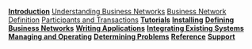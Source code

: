 **[Introduction]({{site.baseurl}}/introduction/introduction.html)**
[Understanding Business Networks]({{site.baseurl}}/introduction/businessnetwork.html)
[Business Network Definition]({{site.baseurl}}/introduction/businessnetworkdefinition.html)
[Participants and Transactions]({{site.baseurl}}/introduction/participantsandidentities.html)
**[Tutorials]({{site.baseurl}}/tutorials/tutorialindex.html)**
**[Installing]({{site.baseurl}}/installing/prerequisites.html)**
**[Defining Business Networks]({{site.baseurl}}/introduction/businessnetwork.html)**
**[Writing Applications]({{site.baseurl}}/applications/genapp.html)**
**[Integrating Existing Systems]({{site.baseurl}}/integrating/integrating-index.html)**
**[Managing and Operating]({{site.baseurl}}/managing/participant-add.html)**
**[Determining Problems]({{site.baseurl}}/problems/diagnostics.html)**
**[Reference]({{site.baseurl}}/reference/MeetTheModules.html)**
**[Support]({{site.baseurl}}/support/index.html)**
